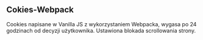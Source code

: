 ## Cokies-Webpack
Cookies napisane w Vanilla JS z wykorzystaniem Webpacka, wygasa po 24 godzinach od decyzji użytkownika. Ustawiona blokada scrollowania strony.

